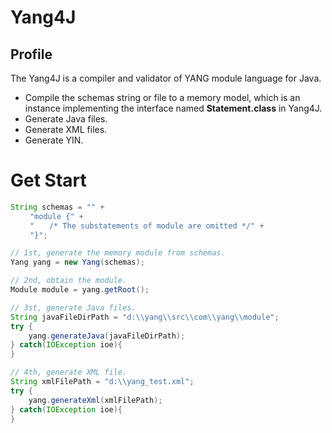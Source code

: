 # Yang4J

## Profile
The Yang4J is a compiler and validator of YANG module language for Java.

+ Compile the schemas string or file to a memory model, which is an instance implementing the interface named <b>Statement.class</b> in Yang4J.
+ Generate Java files.
+ Generate XML files.
+ Generate YIN.

# Get Start

```java
String schemas = "" +
 　　"module {" +
 　　"　　/* The substatements of module are omitted */" +
 　　"}";

// 1st, generate the memory module from schemas.
Yang yang = new Yang(schemas);

// 2nd, obtain the module.
Module module = yang.getRoot();

// 3st, generate Java files.
String javaFileDirPath = "d:\\yang\\src\\com\\yang\\module";
try {
    yang.generateJava(javaFileDirPath);
} catch(IOException ioe){
}

// 4th, generate XML file.
String xmlFilePath = "d:\\yang_test.xml";
try {
    yang.generateXml(xmlFilePath);
} catch(IOException ioe){
}
```